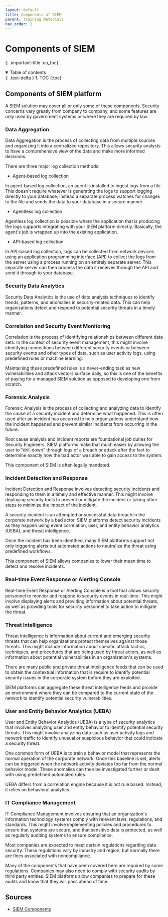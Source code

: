 ```yaml
---
layout: default
title: Components of SIEM
parent: Training Materials
nav_order: 2
---
```

# Components of SIEM
{: .important-title .no_toc}

<details open markdown="block">
  <summary>
    Table of contents
  </summary>
  {: .text-delta }
1. TOC
{:toc}
</details>

## Components of SIEM platform
A SIEM solution may cover all or only some of these components. Security concerns vary greatly from company to company, and some features are only used by government systems or where they are required by law.

### Data Aggregation
Data Aggregation is the process of collecting data from multiple sources and organizing it into a centralized repository. This allows security analysts to have a comprehensive view of the data and make more informed decisions.

There are three major log collection methods:
- Agent-based log collection

In agent-based log collection, an agent is installed to ingest logs from a file. This doesn't require whatever is generating the logs to support logging directly to your database; instead a separate process watches for changes to the file and sends the data to your database in a secure manner.

- Agentless log collection

Agentless log collection is possible where the application that is producing the logs supports integrating with your SIEM platform directly. Basically, the agent's job is wrapped up into the existing application.

- API-based log collection

In API-based log collection, logs can be collected from network devices using an application programming interface (API) to collect the logs from the server using a process running on an entirely separate server. This separate server can then process the data it receives through the API and send it through to your database.

### Security Data Analytics
Security Data Analytics is the use of data analysis techniques to identify trends, patterns, and anomalies in security-related data. This can help organizations detect and respond to potential security threats in a timely manner.

### Correlation and Security Event Monitoring
Correlation is the process of identifying relationships between different data sets. In the context of security event management, this might involve identifying connections between different security events or between security events and other types of data, such as user activity logs, using predefined rules or machine learning.

Maintaining these predefined rules is a never-ending task as new vulnerabilities and attack vectors surface daily, so this is one of the benefits of paying for a managed SIEM solution as opposed to developing one from scratch.

### Forensic Analysis
Forensic Analysis is the process of collecting and analyzing data to identify the cause of a security incident and determine what happened. This is often used after an incident has occurred to help organizations understand how the incident happened and prevent similar incidents from occurring in the future.

Root cause analysis and incident reports are foundational job duties for Security Engineers. SIEM platforms make that much easier by allowing the user to "drill down" through logs of a breach or attack after the fact to determine exactly how the bad actor was able to gain access to the system.

This component of SIEM is often legally mandated.

### Incident Detection and Response
Incident Detection and Response involves detecting security incidents and responding to them in a timely and effective manner. This might involve deploying security tools to prevent or mitigate the incident or taking other steps to minimize the impact of the incident.

A security incident is an attempted or successful data breach in the corporate network by a bad actor. SIEM platforms detect security incidents as they happen using event correlation, user, and entity behavior  analytics (UEBA), and threat intelligence.

Once the incident has been identified, many SIEM platforms support not only triggering alerts but automated actions to neutralize the threat using predefined workflows.

This component of SIEM allows companies to lower their mean time to detect and resolve incidents.

### Real-time Event Response or Alerting Console
Real-time Event Response or Alerting Console is a tool that allows security personnel to monitor and respond to security events in real-time. This might involve displaying alerts and providing information about potential threats, as well as providing tools for security personnel to take action to mitigate the threat.

### Threat Intelligence
Threat Intelligence is information about current and emerging security threats that can help organizations protect themselves against those threats. This might include information about specific attack tactics, techniques, and procedures that are being used by threat actors, as well as information about potential vulnerabilities in an organization's systems.

There are many public and private threat intelligence feeds that can be used to obtain the contextual information that is require to identify potential security issues in the corporate system before they are exploited.

SIEM platforms can aggregate these threat intelligence feeds and provide an environment where they can be compared to the current state of the network to identify potential security vulnerabilities.

### User and Entity Behavior Analytics (UEBA)
User and Entity Behavior Analytics (UEBA) is a type of security analytics that involves analyzing user and entity behavior to identify potential security threats. This might involve analyzing data such as user activity logs and network traffic to identify unusual or suspicious behavior that could indicate a security threat.

One common form of UEBA is to train a behavior model that represents the normal operation of the corporate network. Once this baseline is set, alerts can be triggered when the network activity deviates too far from the normal behavior model. These anomalies can then be investigated further or dealt with using predefined automated rules.

UEBA differs from a correlation engine because it is not rule based. Instead, it relies on behavioral analytics.

### IT Compliance Management
IT Compliance Management involves ensuring that an organization's information technology systems comply with relevant laws, regulations, and standards. This might involve implementing policies and procedures to ensure that systems are secure, and that sensitive data is protected, as well as regularly auditing systems to ensure compliance.

Most companies are expected to meet certain regulations regarding data security. These regulations vary by industry and region, but normally there are fines associated with noncompliance.

Many of the components that have been covered here are required by some regulations. Companies may also need to comply with security audits by third party entities. SIEM platforms allow companies to prepare for these audits and know that they will pass ahead of time.

## Sources
- [SIEM Components](https://www.manageengine.com/log-management/siem/siem-components.html)
